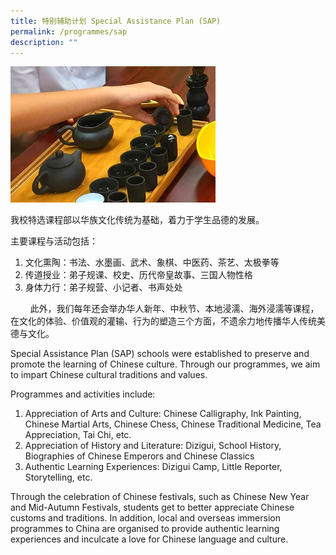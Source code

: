 ```yaml
---
title: 特别辅助计划 Special Assistance Plan (SAP)
permalink: /programmes/sap
description: ""
---
```


<img src="/images/program-sap-2.jpeg" 
     style="width:65%">

我校特选课程部以华族文化传统为基础，着力于学生品德的发展。  

主要课程与活动包括：

1.  文化熏陶：书法、水墨画、武术、象棋、中医药、茶艺、太极拳等
2.  传道授业：弟子规课、校史、历代帝皇故事、三国人物性格
3.  身体力行：弟子规营、小记者、书声处处

  

        此外，我们每年还会举办华人新年、中秋节、本地浸濡、海外浸濡等课程，在文化的体验、价值观的灌输、行为的塑造三个方面，不遗余力地传播华人传统美德与文化。

  

Special Assistance Plan (SAP) schools were established to preserve and promote the learning of Chinese culture. Through our programmes, we aim to impart Chinese cultural traditions and values.  
  
Programmes and activities include:  

1.  Appreciation of Arts and Culture: Chinese Calligraphy, Ink Painting, Chinese Martial Arts, Chinese Chess, Chinese Traditional Medicine, Tea Appreciation, Tai Chi, etc.
2.  Appreciation of History and Literature: Dizigui, School History, Biographies of Chinese Emperors and Chinese Classics
3.  Authentic Learning Experiences: Dizigui Camp, Little Reporter, Storytelling, etc.

  
Through the celebration of Chinese festivals, such as Chinese New Year and Mid-Autumn Festivals, students get to better appreciate Chinese customs and traditions. In addition, local and overseas immersion programmes to China are organised to provide authentic learning experiences and inculcate a love for Chinese language and culture.